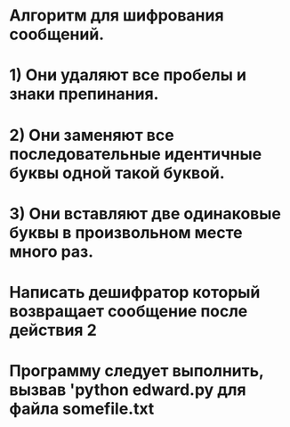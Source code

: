# Алгоритм для шифрования сообщений.
# 1) Они удаляют все пробелы и знаки препинания.
# 2) Они заменяют все последовательные идентичные буквы одной такой буквой.
# 3) Они вставляют две одинаковые буквы в произвольном месте много раз.
# Написать дешифратор который возвращает сообщение после действия 2
# Программу следует выполнить, вызвав 'python edward.py для файла somefile.txt
